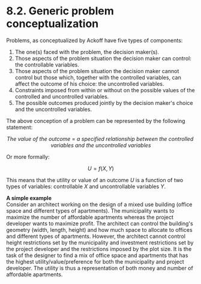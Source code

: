 # 8.2. Generic problem conceptualization

Problems, as conceptualized by Ackoff have five types of components:

1. The one(s) faced with the problem, the decision maker(s).
2. Those aspects of the problem situation the decision maker can control: the controllable variables.
3. Those aspects of the problem situation the decision maker cannot control but those which, together with the controlled variables, can affect the outcome of his choice: the uncontrolled variables.
4. Constraints imposed from within or without on the possible values of the controlled and uncontrolled variables.
5. The possible outcomes produced jointly by the decision maker's choice and the uncontrolled variables.

The above conception of a problem can be represented by the following statement:


$$
T h e \ v a l u e \ o f \ t h e \ o u t c o m e \ = \ a \ s p e c i f i e d \ r e l a t i o n s h i p \ b e t w e e n \ t h e \ c o n t r o l l e d \ v a r i a b l e s \ a n d \ t h e \ u n c o n t r o l l e d \ v a r i a b l e s
$$


Or more formally:

$$
U = f(X,Y)
$$

This means that the utility or value of an outcome $U$ is a function of two types of variables: controllable $X$ and uncontrollable variables $Y$.

**A simple example**  
Consider an architect working on the design of a mixed use building (office space and different types of apartments). The municipality wants to maximize the number of affordable apartments whereas the project developer wants to maximize profit. The architect can control the building's geometry (width, length, height) and how much space to allocate to offices and different types of apartments. However, the architect cannot control height restrictions set by the municipality and investment restrictions set by the project developer and the restrictions imposed by the plot size. It is the task of the designer to find a mix of office space and apartments that has the highest utility/value/preference for both the municipality and project developer. The utility is thus a representation of both money and number of affordable apartments.
